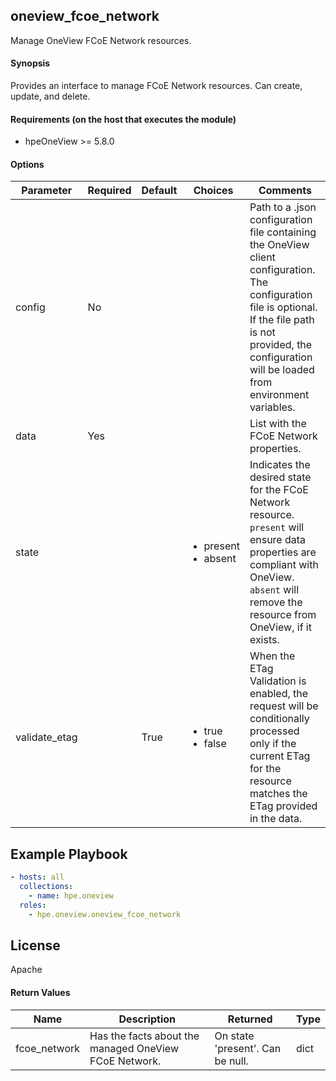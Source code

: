 ## oneview_fcoe_network
Manage OneView FCoE Network resources.

#### Synopsis
 Provides an interface to manage FCoE Network resources. Can create, update, and delete.

#### Requirements (on the host that executes the module)
  * hpeOneView >= 5.8.0

#### Options

| Parameter     | Required    | Default  | Choices    | Comments |
| ------------- |-------------| ---------|----------- |--------- |
| config  |   No  |  | |  Path to a .json configuration file containing the OneView client configuration. The configuration file is optional. If the file path is not provided, the configuration will be loaded from environment variables.  |
| data  |   Yes  |  | |  List with the FCoE Network properties.  |
| state  |   |  | <ul> <li>present</li>  <li>absent</li> </ul> |  Indicates the desired state for the FCoE Network resource. `present` will ensure data properties are compliant with OneView. `absent` will remove the resource from OneView, if it exists.  |
| validate_etag  |   |  True  | <ul> <li>true</li>  <li>false</li> </ul> |  When the ETag Validation is enabled, the request will be conditionally processed only if the current ETag for the resource matches the ETag provided in the data.  |

## Example Playbook

```yaml
- hosts: all
  collections:
    - name: hpe.oneview
  roles:
    - hpe.oneview.oneview_fcoe_network
```

## License

Apache

#### Return Values

| Name          | Description  | Returned | Type       |
| ------------- |-------------| ---------|----------- |
| fcoe_network   | Has the facts about the managed OneView FCoE Network. |  On state 'present'. Can be null. |  dict |
